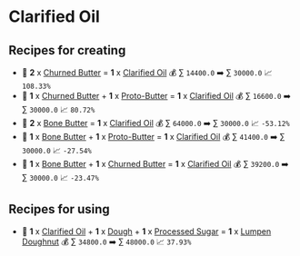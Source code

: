 # Clarified Oil

## Recipes for creating

* 🍳 **2** x [Churned Butter](<Churned Butter.md>) = **1** x [Clarified Oil](<Clarified Oil.md>) 💰 ∑ `14400.0` ➡️ ∑ `30000.0` 📈 `108.33%`
* 🍳 **1** x [Churned Butter](<Churned Butter.md>) + **1** x [Proto-Butter](<Proto-Butter.md>) = **1** x [Clarified Oil](<Clarified Oil.md>) 💰 ∑ `16600.0` ➡️ ∑ `30000.0` 📈 `80.72%`
* 🍳 **2** x [Bone Butter](<Bone Butter.md>) = **1** x [Clarified Oil](<Clarified Oil.md>) 💰 ∑ `64000.0` ➡️ ∑ `30000.0` 📈 `-53.12%`
* 🍳 **1** x [Bone Butter](<Bone Butter.md>) + **1** x [Proto-Butter](<Proto-Butter.md>) = **1** x [Clarified Oil](<Clarified Oil.md>) 💰 ∑ `41400.0` ➡️ ∑ `30000.0` 📈 `-27.54%`
* 🍳 **1** x [Bone Butter](<Bone Butter.md>) + **1** x [Churned Butter](<Churned Butter.md>) = **1** x [Clarified Oil](<Clarified Oil.md>) 💰 ∑ `39200.0` ➡️ ∑ `30000.0` 📈 `-23.47%`


## Recipes for using

* 🍳 **1** x [Clarified Oil](<Clarified Oil.md>) + **1** x [Dough](<Dough.md>) + **1** x [Processed Sugar](<Processed Sugar.md>) = **1** x [Lumpen Doughnut](<Lumpen Doughnut.md>) 💰 ∑ `34800.0` ➡️ ∑ `48000.0` 📈 `37.93%`
